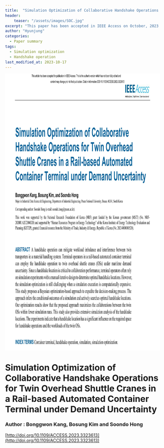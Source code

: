 ```yaml
---
title:  "Simulation Optimization of Collaborative Handshake Operations for Twin Overhead Shuttle Cranes in a Rail-based Automated Container Terminal under Demand Uncertainty"
header:
    teaser: "/assets/images/SOC.jpg"
excerpt: "This paper has been accepted in IEEE Access on October, 2023."
author: "Hyunjung"
categories:
  - Paper summary
tags:
  - Simulation optimization
  - Handshake operation
last_modified_at: 2023-10-17
---
```

<img align="center" width="900" height="900" style="border: 1px solid white" src="/assets/images/SOC.jpg">

# Simulation Optimization of Collaborative Handshake Operations for Twin Overhead Shuttle Cranes in a Rail-based Automated Container Terminal under Demand Uncertainty

### Author : Bonggwon Kang, Bosung Kim and Soondo Hong


[http://doi.org/10.1109/ACCESS.2023.3323613](http://doi.org/10.1109/ACCESS.2023.3323613)